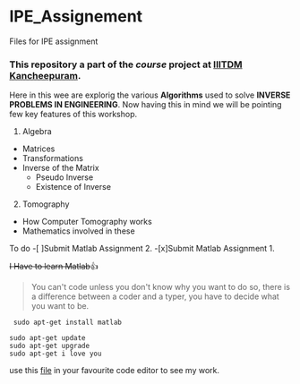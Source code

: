 # IPE_Assignement
Files for IPE assignment
### This repository a part of the _course_ project at [IIITDM Kancheepuram](http://www.iiitdm.ac.in/). 
Here in this wee are explorig the various __Algorithms__ used to solve **INVERSE PROBLEMS IN ENGINEERING**. Now having this in mind we will be pointing few key features of this workshop.

1. Algebra
  - Matrices
  - Transformations
  - Inverse of the Matrix
    - Pseudo Inverse
    - Existence of Inverse
2. Tomography
  - How Computer Tomography works
  - Mathematics involved in these
  
To do
-[ ]Submit Matlab Assignment 2.
-[x]Submit Matlab Assignment 1.

~~I Have to learn Matlab~~:+1:
>You can't code unless you don't know why you want to do so, there is a difference between a coder and a typer, you have to decide what you want to be.


` sudo apt-get install matlab`
``` 
sudo apt-get update
sudo apt-get upgrade
sudo apt-get i love you
```
use this [file](Assignment-2.xlsx) in your favourite code editor to see my work.
